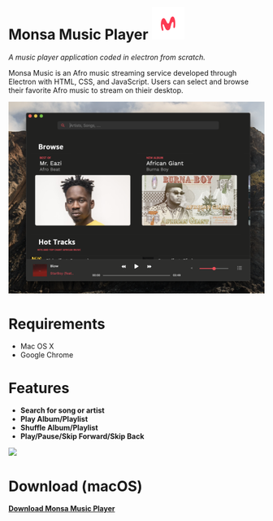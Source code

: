 
# Monsa Music Player ![alt text](monsa.iconset/icon_32x32@2x.png "Logo Title Text 1")
*A music player application coded in electron from scratch.*

Monsa Music is an Afro music streaming service developed through Electron with HTML, CSS, and JavaScript. Users can select and browse their favorite Afro music to stream on thieir desktop.



<img src="Monsa Screen Shot .png">

# Requirements
* Mac OS X
* Google Chrome

# Features
* **Search for song or artist**
* **Play Album/Playlist**
* **Shuffle Album/Playlist**
* **Play/Pause/Skip Forward/Skip Back**


<img src="monsa music screenshot.gif">

# Download (macOS)
**[Download Monsa Music Player](https://drive.google.com/drive/folders/12YzI_zYJY2P1sNAd6sWQy6r6T04xDQTZ?usp=sharing "Download Monsa Music")**
